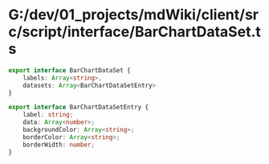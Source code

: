 # G:/dev/01_projects/mdWiki/client/src/script/interface/BarChartDataSet.ts
```typescript
export interface BarChartDataSet {
    labels: Array<string>,
    datasets: Array<BarChartDataSetEntry>
}

export interface BarChartDataSetEntry {
    label: string;
    data: Array<number>;
    backgroundColor: Array<string>;
    borderColor: Array<string>;
    borderWidth: number;
}
 ```